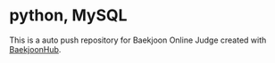 # python, MySQL
This is a auto push repository for Baekjoon Online Judge created with [BaekjoonHub](https://github.com/BaekjoonHub/BaekjoonHub).
